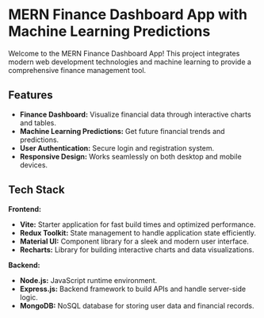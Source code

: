 # MERN Finance Dashboard App with Machine Learning Predictions

Welcome to the MERN Finance Dashboard App! This project integrates modern web development technologies and machine learning to provide a comprehensive finance management tool.

## Features

- **Finance Dashboard:** Visualize financial data through interactive charts and tables.
- **Machine Learning Predictions:** Get future financial trends and predictions.
- **User Authentication:** Secure login and registration system.
- **Responsive Design:** Works seamlessly on both desktop and mobile devices.

## Tech Stack

**Frontend:**

- **Vite:** Starter application for fast build times and optimized performance.
- **Redux Toolkit:** State management to handle application state efficiently.
- **Material UI:** Component library for a sleek and modern user interface.
- **Recharts:** Library for building interactive charts and data visualizations.

**Backend:**

- **Node.js:** JavaScript runtime environment.
- **Express.js:** Backend framework to build APIs and handle server-side logic.
- **MongoDB:** NoSQL database for storing user data and financial records.



